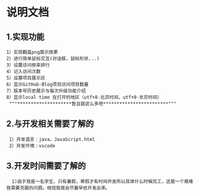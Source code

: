 # 说明文档
## 1.实现功能
    1）实现翻盖png展示效果
    2）进行简单鼠标交互(对话框，鼠标形状...)
    3）设置访问频率排行
    4）记入访问次数
    5）设置项目展示区
    6）显示GitHub-Blog项目访问项目数量
    7）版本号历史展示与每次升级功能介绍
    8）显示local time 在打开的地区（utf+8-北京时间，utf+9-东京时间）
     """********************暂且就这么多吧************************"""
## 2.与开发相关需要了解的
     1）开发语言：java，JavaScript.html
     2）开发环境：vscode
## 3.开发时间需要了解的
      1)由于我是一名学生，只有暑假，寒假才有时间开发所以具体什么时候完工，这是一个艰难我需要克服的问题。相信我我会尽量早些开发出来。
